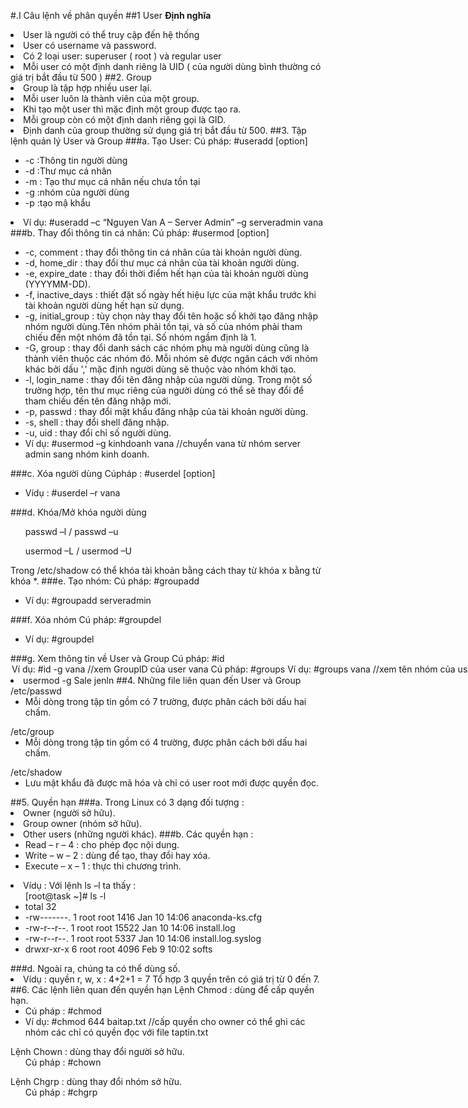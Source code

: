 #.I Câu lệnh về phân quyền
##1 User
**Định nghĩa**
<li> User là người có thể truy cập đến hệ thống
<li> User có username và password.
<li> Có 2 loại user: superuser ( root ) và regular user
<li> Mỗi user có một định danh riêng là UID ( của người dùng bình thường có giá trị bắt đầu từ 500 ) 
##2.  Group
<li>Group là tập hợp nhiều user lại.
<li>Mỗi user luôn là thành viên của một group.
<li>Khi tạo một user thì mặc định một group được tạo ra.
<li>Mỗi group còn có một định danh riêng gọi là GID.
<li>Định danh của group thường sử dụng giá trị bắt đầu từ 500.
##3.  Tập lệnh quản lý User và Group
###a. Tạo User:
Cú pháp: #useradd [option] <username>
<ul>
<li>-c :Thông tin người dùng
<li>-d :Thư mục cá nhân
<li>-m : Tạo thư mục cá nhân nếu chưa tồn tại
<li>-g :nhóm của người dùng
<li>-p :tạo mậ khẩu
</ul>
<li>Ví dụ: #useradd –c “Nguyen Van A – Server Admin” –g serveradmin vana
###b. Thay đổi thông tin cá nhân:
Cú pháp: #usermod [option] <username>
<ul>
<li> -c, comment : thay đổi thông tin cá nhân của tài khoản người dùng.
<li> -d, home_dir : thay đổi thư mục cá nhân của tài khoản người dùng.
<li> -e, expire_date : thay đổi thời điểm hết hạn của tài khoản người dùng (YYYYMM-DD).

<li> -f, inactive_days : thiết đặt số ngày hết hiệu lực của mật khẩu trước khi tài
khoản người dùng hết hạn sử dụng.
<li> -g, initial_group : tùy chọn này thay đổi tên hoặc số khởi tạo đăng nhập nhóm
người dùng.Tên nhóm phải tồn tại, và số của nhóm phải tham chiếu đến một nhóm đã tồn tại.
Số nhóm ngầm định là 1.
<li> -G, group : thay đổi danh sách các nhóm phụ mà người dùng cũng là thành
viên thuộc các nhóm đó. Mỗi nhóm sẽ được ngăn cách với nhóm khác bởi dấu ','
mặc định người dùng sẽ thuộc vào nhóm khởi tạo.
<li> -l, login_name : thay đổi tên đăng nhập của người dùng. Trong một số trường
hợp, tên thư mục riêng của người dùng có thể sẽ thay đổi để tham chiếu đến tên
đăng nhập mới.
<li> -p, passwd : thay đổi mật khẩu đăng nhập của tài khoản người dùng.
<li> -s, shell : thay đổi shell đăng nhập.
<li> -u, uid : thay đổi chỉ số người dùng. 
<li>Ví dụ: #usermod –g kinhdoanh vana  //chuyển vana từ nhóm server admin sang nhóm kinh doanh.
</ul>
###c. Xóa người dùng
Cúpháp : #userdel [option] <username>
<ul>
<li>Vídụ :  #userdel  –r  vana
</ul>
###d. Khóa/Mở khóa người dùng
<ul>
passwd –l <username>  /  passwd –u <username>
</ul>
<ul>
usermod –L <username> /  usermod –U <username>
</ul>
Trong /etc/shadow có thể khóa tài khoản bằng cách thay từ khóa x bằng từ khóa *.
</ul>
###e. Tạo nhóm:
Cú pháp: #groupadd <groupname>
<ul>
<li>Ví dụ: #groupadd serveradmin
</ul>
###f. Xóa nhóm
Cú pháp: #groupdel <groupname>
<ul>
<li>Ví dụ: #groupdel <serveradmin>
</ul>
###g.  Xem thông tin về User và Group
Cú pháp: #id <option> <username>
<ul>
<li>Ví dụ: #id -g vana //xem GroupID của user vana
</ul>
Cú pháp: #groups <username>
<ul>
<li>Ví dụ: #groups vana //xem tên nhóm của user vana
</ul>
###h. Lệnh add user vào Group:
<li>usermod -g Sale jenln
##4.  Những file liên quan đến User và Group
/etc/passwd
<ul>
<li>Mỗi dòng trong tập tin gồm có 7 trường, được phân cách bởi dấu hai chấm.
</ul>
/etc/group
<ul>
<li>Mỗi dòng trong tập tin gồm có 4 trường, được phân cách bởi dấu hai chấm.
</ul>
/etc/shadow
<ul>
<li>Lưu mật khẩu đã được mã hóa và chỉ có user root mới được quyền đọc.
</ul>
##5.  Quyền hạn
###a. Trong Linux có 3 dạng đối tượng :
<li>	Owner (người sở hữu).
<li>	Group owner (nhóm sở hữu).
<li>	Other users (những người khác).
###b. Các quyền hạn :
<ul>
<li>	Read – r – 4  : cho phép đọc nội dung.
<li>	Write – w – 2  : dùng để tạo, thay đổi hay xóa.
<li>	Execute – x – 1  : thực thi chương trình.
</ul>
<li>Vídụ : Với lệnh ls –l ta thấy :
<ul>
[root@task ~]# ls -l
<li>total 32
<li>-rw-------. 1 root root  1416 Jan 10 14:06 anaconda-ks.cfg
<li>-rw-r--r--. 1 root root 15522 Jan 10 14:06 install.log
<li>-rw-r--r--. 1 root root  5337 Jan 10 14:06 install.log.syslog
<li>drwxr-xr-x  6 root root  4096 Feb  9 10:02 softs
</ul>
###d. Ngoài ra, chúng ta có thể dùng số.
<li>Vídụ : quyền r, w, x : 4+2+1 = 7
Tổ hợp 3 quyền trên có giá trị từ 0 đến 7.
##6.  Các lệnh liên quan đến quyền hạn
Lệnh Chmod : dùng để cấp quyền hạn.
<ul>
<li>Cú pháp : #chmod  <specification> <file>
<li>Ví dụ: #chmod 644 baitap.txt   //cấp quyền cho owner có thể ghi các nhóm các chỉ có quyền đọc với file taptin.txt
</ul>
Lệnh Chown : dùng thay đổi người sở hữu.
	<ul>
Cú pháp : #chown  <owner>  <filename>
</ul>
Lệnh Chgrp : dùng thay đổi nhóm sở hữu.
	<ul>
Cú pháp : #chgrp  <group>  <filename>
 </ul>

